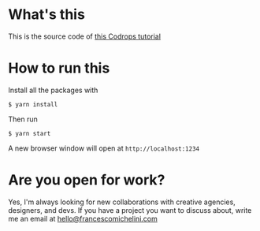 # What's this

This is the source code of [this Codrops tutorial](https://tympanus.net/codrops/2019/11/26/creating-a-distorted-mask-effect-on-an-image-with-babylon-js-and-glsl/)

# How to run this

Install all the packages with

```shell
$ yarn install
```

Then run

```shell
$ yarn start
```

A new browser window will open at `http://localhost:1234`

# Are you open for work?

Yes, I'm always looking for new collaborations with creative agencies, designers, and devs.
If you have a project you want to discuss about, write me an email at hello@francescomichelini.com
